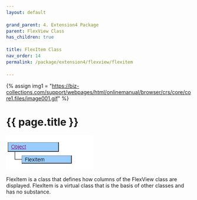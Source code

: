 ```yaml
---
layout: default

grand_parent: 4. Extension4 Package
parent: FlexView Class
has_children: true

title: FlexItem Class
nav_order: 14
permalink: /package/extension4/flexview/flexitem

---
```

{% assign img1 = "https://biz-collections.com/support/webpages/html/onlinemanual/browser/crs/core/core1.files/image001.gif" %}


# {{ page.title }}

<a href="/img/Package/Ext4-FlexView-FlexItem.PNG" target="_blank">
<img src="/img/Package/Ext4-FlexView-FlexItem.PNG" alt="login image"></a>

FlexItem is a class that defines how columns of the FlexView class are displayed. FlexItem is a virtual class that is the basis of other classes and has no substance.